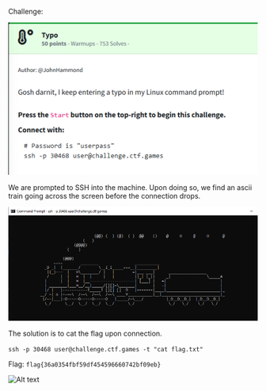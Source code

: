 Challenge:

![Alt text](images/1.challenge.PNG)

We are prompted to SSH into the machine.  Upon doing so, we find an ascii train going across the screen before the connection drops.

![Alt text](images/2.train.PNG)

The solution is to cat the flag upon connection.

```ssh -p 30468 user@challenge.ctf.games -t "cat flag.txt"```

Flag: ```flag{36a0354fbf59df454596660742bf09eb}```

![Alt text](images/3.solution.PNG)
